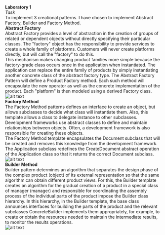 **Laboratory 1** <br>
*Task* <br>
To implement 3 creational patterns. I have chosen to implement Abstract Factory, Builder and Factory Method. <br>
**Abstract Factory** <br>
Abstract Factory provides a level of abstraction in the creation of groups of related or dependent objects without directly specifying their particular classes. The "factory" object has the responsibility to provide services to create a whole family of platforms. Customers will never create platforms directly, but will call the "factory" to do this. <br>
This mechanism makes changing product families more simple because the factory-grade class occurs once in the application when instantiated. The application can replace the entire family of products by simply instantiating another concrete class of the abstract factory type.
The Abstract Factory Pattern will define a Product Factory method. Each such method will encapsulate the new operator as well as the concrete implementation of the product. Each "platform" is then modeled using a derived Factory class. <br>
![alt text]("AbstractFactory.JPG") <br>
**Factory Method** <br>
The Factory Method patterns defines an interface to create an object, but allows subclasses to decide what class will instantiate them. Also, this template allows a class to delegate instance to other subclasses. <br>
Development frameworks use abstract classes to define and maintain relationships between objects. Often, a development framework is also responsible for creating these objects. <br>
The Factory Method template encapsulates the Document subclass that will be created and removes this knowledge from the development framework. The Application subclass redefines the CreateDocument abstract operation of the Application class so that it returns the correct Document subclass. <br>
![alt text]("FactoryMethod.JPG") <br>
**Builder Method** <br>
Builder pattern determines an algorithm that separates the design phase of the complex product (object) of its external representation so that the same algorithm can obtain different product views. For this, the Builder template creates an algorithm for the gradual creation of a product in a special class of manager (manager) and responsible for coordinating the assembly process of the individual parts of the product impose the Builder class hierarchy. In this hierarchy, in the Builder template, the base class announces interfaces for building the parts of the product and the relevant subclasses ConcreteBuilder implements them appropriately, for example, to create or obtain the resources needed to maintain the intermediate results, to monitor the results operations. <br>
![alt text]("Builder.JPG") 

